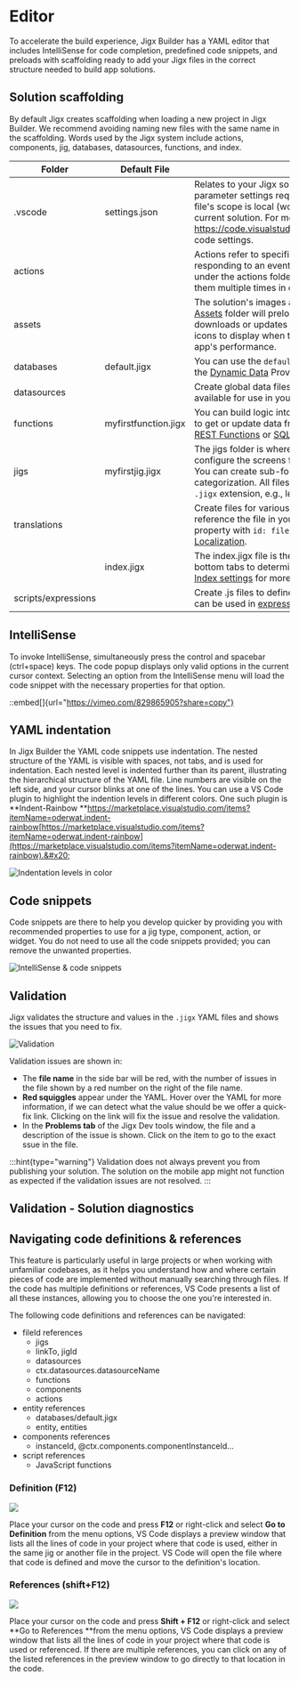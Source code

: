 # Editor

To accelerate the build experience, Jigx Builder has a YAML editor that includes IntelliSense for code completion, predefined code snippets, and preloads with scaffolding ready to add your Jigx files in the correct structure needed to build app solutions.

## Solution scaffolding

By default Jigx creates scaffolding when loading a new project in Jigx Builder. We recommend avoiding naming new files with the same name in the scaffolding. Words used by the Jigx system include actions, components, jig, databases, datasources, functions, and index.

| Folder              | Default File         | Description                                                                                                                                                                                                                                                                                                                                                                   |
| ------------------- | -------------------- | ----------------------------------------------------------------------------------------------------------------------------------------------------------------------------------------------------------------------------------------------------------------------------------------------------------------------------------------------------------------------------- |
| .vscode             | settings.json        | Relates to your Jigx solution and contains internal parameter settings required by Jigx Builder runtime. This file's scope is local (workspace) and applies to the current solution. For more information, see <a href="https://code.visualstudio.com/docs/getstarted/settings" target="_blank">https\://code.visualstudio.com/docs/getstarted/settings</a>VS code settings.  |
| actions             |                      | Actions refer to specific controls or operations responding to an event or input. Create [global actions](./../UI/Actions.md) under the actions folder to define actions once and reuse them multiple times in different jigs.                                                                                                                                                |
| assets              |                      | The solution's images and icons defined under the [Assets](./../UI/Assets.md) folder will preload and cache when the solution downloads or updates in the app.  Allows images and icons to display when the app is offline and improves the app's performance.                                                                                                                |
| databases           | default.jigx         | You can use the `default.jigx` file to define the tables in the [Dynamic Data](<./../Data/Data Providers/Dynamic Data.md>) Provider.                                                                                                                                                                                                                                          |
| datasources         |                      | Create global data files with .jigx extension- these are available for use in your whole solution to any of the jigs.                                                                                                                                                                                                                                                         |
| functions           | myfirstfunction.jigx | You can build logic into your solution by adding functions to get or update data from a remote service, such as [REST Functions](<./../../Administration/Solutions/REST Functions.md>) or [SQL Functions](<./../../Administration/Solutions/SQL Functions.md>).                                                                                                               |
| jigs                | myfirstjig.jigx      | The jigs folder is where you create all the files used to configure the screens for the app on your mobile device. You can create sub-folders inside the jigs folder for categorization. All files in the jigs folder must have the `.jigx` extension, e.g.,  leave-form.jigx                                                                                                 |
| translations        |                      | Create files for various languages using localization, then reference the file in your jig using the `Text Locale` property with `id: file name`. For more information, see [Localization](<./../Additional functionality/Localization.md>).                                                                                                                                  |
|                     | index.jigx           | The index.jigx file is the app's home screen. It uses bottom tabs to determine the layout. See [Home Hub](<./../UI/Home Hub.md>) and [Index settings](<./../UI/Home Hub/Index settings.md>) for more information.                                                                                                                                                             |
| scripts/expressions |                      | Create .js files to define your [JavaScript functions](#) that can be used in [expressions](./../Logic/Expressions.md).                                                                                                                                                                                                                                                       |

## IntelliSense

To invoke IntelliSense, simultaneously press the control and spacebar (ctrl+space) keys. The code popup displays only valid options in the current cursor context. Selecting an option from the IntelliSense menu will load the code snippet with the necessary properties for that option.

::embed[]{url="https://vimeo.com/829865905?share=copy"}

## YAML indentation

In Jigx Builder the YAML code snippets use indentation. The nested structure of the YAML is visible with spaces, not tabs, and is used for indentation. Each nested level is indented further than its parent, illustrating the hierarchical structure of the YAML file. Line numbers are visible on the left side, and your cursor blinks at one of the lines. You can use a VS Code plugin to highlight the indention levels in different colors. One such plugin is **Indent-Rainbow **<a href="https://marketplace.visualstudio.com/items?itemName=oderwat.indent-rainbow" target="_blank">https\://marketplace.visualstudio.com/items?itemName=oderwat.indent-rainbow</a>[https://marketplace.visualstudio.com/items?itemName=oderwat.indent-rainbow](https://marketplace.visualstudio.com/items?itemName=oderwat.indent-rainbow).&#x20;

![Indentation levels in color](https://archbee-image-uploads.s3.amazonaws.com/x7vdIDH6-ScTprfmi2XXX/QymqO8OqTZoINMMdQJ4MM_jb-colorindent.png "Indentation levels in color")

## Code snippets

Code snippets are there to help you develop quicker by providing you with recommended  properties to use for a jig type, component, action, or widget. You do not need to use all the code snippets provided; you can remove the unwanted properties.

![IntelliSense & code snippets](https://archbee-image-uploads.s3.amazonaws.com/x7vdIDH6-ScTprfmi2XXX/kr7nZdObHWrTB_Fo7vYDJ_jb-intellisensecode.gif "IntelliSense & code snippets")

## Validation

Jigx validates the structure and values in the `.jigx` YAML files and shows the issues that you need to fix.

![Validation ](https://archbee-image-uploads.s3.amazonaws.com/x7vdIDH6-ScTprfmi2XXX/SX0T3-ddqxxV15RWT7Lpg_jb-validation.png "Validation ")

Validation issues are shown in:

- The **file name** in the side bar will be red, with the number of issues in the file shown by a red number on the right of the file name.
- **Red squiggles** appear under the YAML. Hover over the YAML for more information, if we can detect what the value should be we offer a quick-fix link. Clicking on the link will fix the issue and resolve the validation.
- In the **Problems tab** of the Jigx Dev tools window, the file and a description of the issue is shown. Click on the item to go to the exact ssue in the file.

:::hint{type="warning"}
Validation does not always prevent you from publishing your solution. The solution on the mobile app might not function as expected if the validation issues are not resolved.
:::

## Validation - Solution diagnostics



## Navigating code definitions & references

This feature is particularly useful in large projects or when working with unfamiliar codebases, as it helps you understand how and where certain pieces of code are implemented without manually searching through files. If the code has multiple definitions or references, VS Code presents a list of all these instances, allowing you to choose the one you're interested in.

The following code definitions and references can be navigated:

- fileId references
  - jigs
  - linkTo, jigId
  - datasources
  - ctx.datasources.datasourceName
  - functions
  - components
  - actions
- entity references
  - databases/default.jigx
  - entity, entities
- components references
  - instanceId, @ctx.components.componentInstanceId...
- script references
  - JavaScript functions

### Definition (F12)

![](https://archbee-image-uploads.s3.amazonaws.com/x7vdIDH6-ScTprfmi2XXX/Fngvr94bdyeeid19lLKhU_jb-godef.gif)

Place your cursor on the code and press **F12** or right-click and select **Go to Definition** from the menu options, VS Code displays a preview window that lists all the lines of code in your project where that code is used, either in the same jig or another file in the project. VS Code will open the file where that code is defined and move the cursor to the definition's location.

### References (shift+F12)

![](https://archbee-image-uploads.s3.amazonaws.com/x7vdIDH6-ScTprfmi2XXX/cShnfmtfqWELAanH7yGDT_jb-f12-goref.gif)

Place your cursor on the code and press **Shift + F12** or right-click and select **Go to References **from the menu options, VS Code displays a preview window that lists all the lines of code in your project where that code is used or referenced. If there are multiple references, you can click on any of the listed references in the preview window to go directly to that location in the code.
